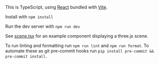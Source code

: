 This is TypeScript, using [React](https://react.dev/) bundled with [Vite](https://vitejs.dev/).

Install with `npm install`

Run the dev server with `npm run dev`

See [scene.tsx](https://github.com/aganders3/points-web-viewer/blob/a66ff6aa7ff3cdf1259cf4090ac388ac59d85991/src/scene.tsx) for an example component displaying a three.js scene.

To run linting and formatting run `npm run lint` and `npm run format`.
To automate these as git pre-commit hooks run `pip install pre-commit && pre-commit install`.

